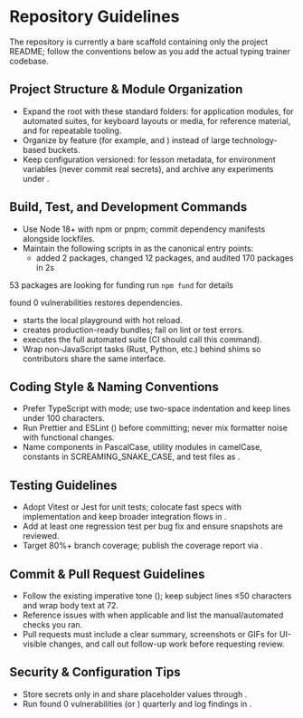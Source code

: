 # Repository Guidelines

The repository is currently a bare scaffold containing only the project README; follow the conventions below as you add the actual typing trainer codebase.

## Project Structure & Module Organization

- Expand the root with these standard folders: for application modules, for automated suites, for keyboard layouts or media, for reference material, and for repeatable tooling.
- Organize by feature (for example, and ) instead of large technology-based buckets.
- Keep configuration versioned: for lesson metadata, for environment variables (never commit real secrets), and archive any experiments under .

## Build, Test, and Development Commands

- Use Node 18+ with npm or pnpm; commit dependency manifests alongside lockfiles.
- Maintain the following scripts in as the canonical entry points:
  - added 2 packages, changed 12 packages, and audited 170 packages in 2s

53 packages are looking for funding
run `npm fund` for details

found 0 vulnerabilities restores dependencies.

- starts the local playground with hot reload.
- creates production-ready bundles; fail on lint or test errors.
- executes the full automated suite (CI should call this command).
- Wrap non-JavaScript tasks (Rust, Python, etc.) behind shims so contributors share the same interface.

## Coding Style & Naming Conventions

- Prefer TypeScript with mode; use two-space indentation and keep lines under 100 characters.
- Run Prettier and ESLint () before committing; never mix formatter noise with functional changes.
- Name components in PascalCase, utility modules in camelCase, constants in SCREAMING_SNAKE_CASE, and test files as .

## Testing Guidelines

- Adopt Vitest or Jest for unit tests; colocate fast specs with implementation and keep broader integration flows in .
- Add at least one regression test per bug fix and ensure snapshots are reviewed.
- Target 80%+ branch coverage; publish the coverage report via .

## Commit & Pull Request Guidelines

- Follow the existing imperative tone (); keep subject lines ≤50 characters and wrap body text at 72.
- Reference issues with when applicable and list the manual/automated checks you ran.
- Pull requests must include a clear summary, screenshots or GIFs for UI-visible changes, and call out follow-up work before requesting review.

## Security & Configuration Tips

- Store secrets only in and share placeholder values through .
- Run found 0 vulnerabilities (or ) quarterly and log findings in .
